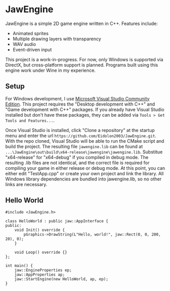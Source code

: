 # JawEngine
JawEngine is a simple 2D game engine written in C++. Features include:
- Animated sprites
- Multiple drawing layers with transparency
- WAV audio
- Event-driven input

This project is a work-in-progress. For now, only Windows is supported via DirectX, but cross-platform support is planned. Programs built using this engine work under Wine in my experience.

## Setup
For Windows development, I use [Microsoft Visual Studio Community Edition](https://visualstudio.microsoft.com/vs/community/). This project requires the "Desktop development with C++" and "Game development with C++" packages. If you already have Visual Studio installed but don't have these packages, they can be added via `Tools > Get Tools and Features...`.

Once Visual Studio is installed, click "Clone a repository" at the startup menu and enter the url `https://github.com/Eidolon2003/JawEngine.git`. With the repo cloned, Visual Studio will be able to run the CMake script and build the project. The resulting file `jawengine.lib` can be found at `...\JawEngine\out\build\x64-release\jawengine\jawengine.lib`. Substitue "x64-release" for "x64-debug" if you compiled in debug mode. The resulting .lib files are not identical, and the correct file is required for compiling your game in either release or debug mode. At this point, you can either edit "TestApp.cpp" or create your own project and link the library. All Windows library dependencies are bundled into jawengine.lib, so no other links are necessary.

## Hello World
```
#include <JawEngine.h>

class HelloWorld : public jaw::AppInterface {
public:
    void Init() override {
        pGraphics->DrawString(L"Hello, world!", jaw::Rect(0, 0, 200, 20), 0);
    }

    void Loop() override {}
};

int main() {
    jaw::EngineProperties ep;
    jaw::AppProperties ap;
    jaw::StartEngine(new HelloWorld, ap, ep);
}
```
